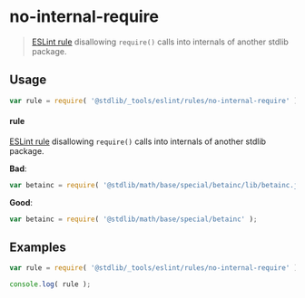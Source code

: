 # no-internal-require

> [ESLint rule][eslint-rules] disallowing `require()` calls into internals of another stdlib package.

<section class="intro">

</section>

<!-- /.intro -->

<section class="usage">

## Usage

```javascript
var rule = require( '@stdlib/_tools/eslint/rules/no-internal-require' );
```

#### rule

[ESLint rule][eslint-rules] disallowing `require()` calls into internals of another stdlib package.

**Bad**:

<!-- eslint-disable stdlib/no-internal-require -->

```javascript
var betainc = require( '@stdlib/math/base/special/betainc/lib/betainc.js' );
```

**Good**:

``` javascript 
var betainc = require( '@stdlib/math/base/special/betainc' );
```

</section>

<!-- /.usage -->

<section class="examples">

## Examples

```javascript
var rule = require( '@stdlib/_tools/eslint/rules/no-internal-require' );

console.log( rule );
```

</section>

<!-- /.examples -->

<section class="links">

[eslint-rules]: https://eslint.org/docs/developer-guide/working-with-rules

</section>

<!-- /.links -->
